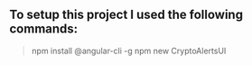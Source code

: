 ## To setup this project I used the following commands:

> npm install @angular-cli -g
> npm new CryptoAlertsUI
